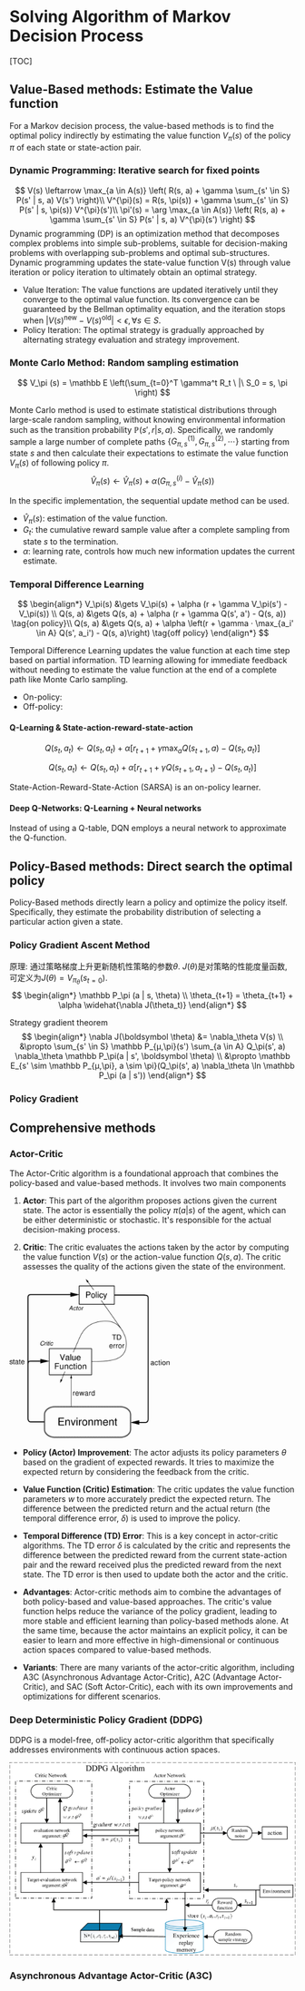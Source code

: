 # Solving Algorithm of Markov Decision Process

[TOC]

## Value-Based methods: Estimate the Value function

For a Markov decision process, the value-based methods is to find the optimal policy indirectly by estimating the value function $V_\pi(s)$ of the policy $\pi$ of each state or state-action pair.

### Dynamic Programming: Iterative search for fixed points

$$
V(s) \leftarrow \max_{a \in A(s)} \left( R(s, a) + \gamma \sum_{s' \in S} P(s' | s, a) V(s') \right)\\
V^{\pi}(s) = R(s, \pi(s)) + \gamma \sum_{s' \in S} P(s' | s, \pi(s)) V^{\pi}(s')\\
\pi'(s) = \arg \max_{a \in A(s)} \left( R(s, a) + \gamma \sum_{s' \in S} P(s' | s, a) V^{\pi}(s') \right)
$$
Dynamic programming (DP) is an optimization method that decomposes complex problems into simple sub-problems, suitable for decision-making problems with overlapping sub-problems and optimal sub-structures. Dynamic programming updates the state-value function V(s) through value iteration or policy iteration to ultimately obtain an optimal strategy.

- Value Iteration: The value functions are updated iteratively until they converge to the optimal value function. Its convergence can be guaranteed by the Bellman optimality equation, and the iteration stops when $|V(s)^{\text{new}} - V(s)^{\text{old}}| < \epsilon, \forall s \in S$.
- Policy Iteration: The optimal strategy is gradually approached by alternating strategy evaluation and strategy improvement.

### Monte Carlo Method: Random sampling estimation

$$
V_\pi (s) = \mathbb E \left(\sum_{t=0}^T \gamma^t R_t \ |\ S_0 = s, \pi \right)
$$

Monte Carlo method is used to estimate statistical distributions through large-scale random sampling, without knowing environmental information such as the transition probability $\mathbb P(s', r | s, a)$. Specifically, we randomly sample a large number of complete paths $\left\{G_{\pi, s}^{(1)}, G_{\pi, s}^{(2)}, \cdots \right\}$ starting from state $s$ and then calculate their expectations to estimate the value function $V_\pi(s)$ of following policy $\pi$.
$$
\hat V_\pi(s) \gets \hat V_\pi(s) + \alpha \left(G_{\pi, s}^{(i)} - \hat V_\pi(s)\right)  \tag{sequential update}
$$

In the specific implementation, the sequential update method can be used. 

- $\hat V_\pi(s)$: estimation of the value function.
- $G_t$: the cumulative reward sample value after a complete sampling from state $s$ to the termination.
- $\alpha$: learning rate, controls how much new information updates the current estimate.

### Temporal Difference Learning

$$
\begin{align*}
V_\pi(s)  &\gets V_\pi(s) + \alpha (r + \gamma V_\pi(s') - V_\pi(s))  \\
Q(s, a) &\gets Q(s, a) + \alpha (r + \gamma Q(s', a') - Q(s, a))  \tag{on policy}\\
Q(s, a) &\gets Q(s, a) + \alpha \left(r + \gamma · \max_{a_i' \in A} Q(s', a_i') - Q(s, a)\right)  \tag{off policy}
\end{align*}
$$

Temporal Difference Learning updates the value function at each time step based on partial information. TD learning allowing for immediate feedback without needing to estimate the value function at the end of a complete path like Monte Carlo sampling.

- On-policy:
- Off-policy: 

#### Q-Learning & State-action-reward-state-action

$$
Q(s_t, a_t) \leftarrow Q(s_t, a_t) + \alpha [r_{t+1} + \gamma \max_{a} Q(s_{t+1}, a) - Q(s_t, a_t)]
$$

$$
Q(s_t, a_t) \leftarrow Q(s_t, a_t) + \alpha [r_{t+1} + \gamma Q(s_{t+1}, a_{t+1}) - Q(s_t, a_t)]
$$

State-Action-Reward-State-Action (SARSA) is an on-policy learner.

#### Deep Q-Networks: Q-Learning + Neural networks

Instead of using a Q-table, DQN employs a neural network to approximate the Q-function.

## Policy-Based methods: Direct search the optimal policy

Policy-Based methods directly learn a policy and optimize the policy itself. Specifically, they estimate the probability distribution of selecting a particular action given a state.

### Policy Gradient Ascent Method

原理: 通过策略梯度上升更新随机性策略的参数$\theta$. $J(\theta)$是对策略的性能度量函数, 可定义为$J(\theta) = V_{\pi_\theta} (s_{t=0})$.
$$
\begin{align*}
\mathbb P_\pi (a | s, \theta)  \\
\theta_{t+1} = \theta_{t+1} + \alpha \widehat{\nabla J(\theta_t)}
\end{align*}
$$

Strategy gradient theorem  
$$
\begin{align*}
\nabla J(\boldsymbol \theta) &= \nabla_\theta V(s)  \\
&\propto \sum_{s' \in S} \mathbb P_{μ,\pi}(s') \sum_{a \in A} Q_\pi(s', a) \nabla_\theta \mathbb P_\pi(a | s', \boldsymbol \theta)   \\
&\propto \mathbb E_{s' \sim \mathbb P_{μ,\pi}, a \sim \pi}(Q_\pi(s', a) \nabla_\theta \ln \mathbb P_\pi (a | s'))
\end{align*}
$$

### Policy Gradient

## Comprehensive methods

### Actor-Critic

The Actor-Critic algorithm is a foundational approach that combines the policy-based and value-based methods. It involves two main components

1. **Actor**: This part of the algorithm proposes actions given the current state. The actor is essentially the policy $\pi(a|s)$ of the agent, which can be either deterministic or stochastic. It's responsible for the actual decision-making process.

2. **Critic**: The critic evaluates the actions taken by the actor by computing the value function $V(s)$ or the action-value function $Q(s, a)$. The critic assesses the quality of the actions given the state of the environment.

<img src="assets/R.png" alt="R" style="zoom: 80%;" />

- **Policy (Actor) Improvement**: The actor adjusts its policy parameters $\theta$ based on the gradient of expected rewards. It tries to maximize the expected return by considering the feedback from the critic.

- **Value Function (Critic) Estimation**: The critic updates the value function parameters $w$ to more accurately predict the expected return. The difference between the predicted return and the actual return (the temporal difference error, $\delta$) is used to improve the policy.

- **Temporal Difference (TD) Error**: This is a key concept in actor-critic algorithms. The TD error $\delta$ is calculated by the critic and represents the difference between the predicted reward from the current state-action pair and the reward received plus the predicted reward from the next state. The TD error is then used to update both the actor and the critic.

- **Advantages**: Actor-critic methods aim to combine the advantages of both policy-based and value-based approaches. The critic's value function helps reduce the variance of the policy gradient, leading to more stable and efficient learning than policy-based methods alone. At the same time, because the actor maintains an explicit policy, it can be easier to learn and more effective in high-dimensional or continuous action spaces compared to value-based methods.

- **Variants**: There are many variants of the actor-critic algorithm, including A3C (Asynchronous Advantage Actor-Critic), A2C (Advantage Actor-Critic), and SAC (Soft Actor-Critic), each with its own improvements and optimizations for different scenarios.

### Deep Deterministic Policy Gradient (DDPG)

DDPG is a model-free, off-policy actor-critic algorithm that specifically addresses environments with continuous action spaces.

<img src="assets/Deep-Deterministic-Policy-Gradient-DDPG-algorithm-structure.png" alt="Deep Deterministic Policy Gradient (DDPG) algorithm structure ..." style="zoom: 60%;" />

### Asynchronous Advantage Actor-Critic (A3C)

